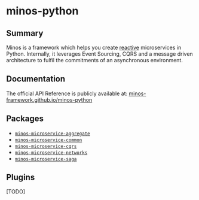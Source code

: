 # minos-python

## Summary

Minos is a framework which helps you create [reactive](https://www.reactivemanifesto.org/) microservices in Python.
Internally, it leverages Event Sourcing, CQRS and a message driven architecture to fulfil the commitments of an
asynchronous environment.

## Documentation

The official API Reference is publicly available at: [minos-framework.github.io/minos-python](https://minos-framework.github.io/minos-python)

## Packages

* [`minos-microservice-aggregate`](packages/minos-microservice-aggregate)
* [`minos-microservice-common`](packages/minos-microservice-common)
* [`minos-microservice-cqrs`](packages/minos-microservice-cqrs)
* [`minos-microservice-networks`](packages/minos-microservice-networks)
* [`minos-microservice-saga`](packages/minos-microservice-saga)

## Plugins

[TODO]